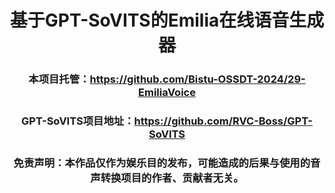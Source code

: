# <center>基于GPT-SoVITS的Emilia在线语音生成器
### <center>本项目托管：https://github.com/Bistu-OSSDT-2024/29-EmiliaVoice

### <center>GPT-SoVITS项目地址：https://github.com/RVC-Boss/GPT-SoVITS



### <center>免责声明：本作品仅作为娱乐目的发布，可能造成的后果与使用的音声转换项目的作者、贡献者无关。